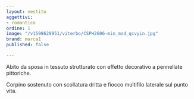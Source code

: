```yaml
---
layout: vestito
aggettivi:
- romantico
ordine: 1
image: "/v1598629951/viterbo/CSPH2606-min_mod_qcvyin.jpg"
brand: marca1
published: false

---
```

Abito da sposa in tessuto strutturato con effetto decorativo a pennellate pittoriche.

Corpino sostenuto con scollatura dritta e fiocco multifilo laterale sul punto vita.